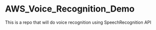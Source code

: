 # AWS_Voice_Recognition_Demo
This is a repo that will do voice recognition using SpeechRecognition API
